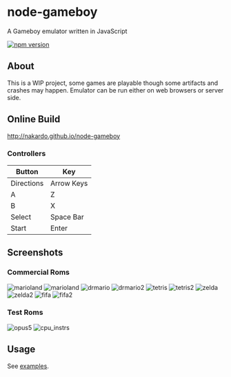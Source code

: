 # node-gameboy

A Gameboy emulator written in JavaScript

[![npm version](https://badge.fury.io/js/node-gameboy.svg)](https://badge.fury.io/js/node-gameboy)

## About

This is a WIP project, some games are playable though some artifacts and crashes
may happen. Emulator can be run either on web browsers or server side. 

## Online Build

http://nakardo.github.io/node-gameboy

### Controllers

| Button     | Key        |
|------------|------------|
| Directions | Arrow Keys |
| A          | Z          |
| B          | X          |
| Select     | Space Bar  |
| Start      | Enter      |

## Screenshots

### Commercial Roms

![marioland](https://raw.github.com/nakardo/node-gameboy/master/images/marioland.png)
![marioland](https://raw.github.com/nakardo/node-gameboy/master/images/marioland2.png)
![drmario](https://raw.github.com/nakardo/node-gameboy/master/images/drmario.png)
![drmario2](https://raw.github.com/nakardo/node-gameboy/master/images/drmario2.png)
![tetris](https://raw.github.com/nakardo/node-gameboy/master/images/tetris.png)
![tetris2](https://raw.github.com/nakardo/node-gameboy/master/images/tetris2.png)
![zelda](https://raw.github.com/nakardo/node-gameboy/master/images/zelda.png)
![zelda2](https://raw.github.com/nakardo/node-gameboy/master/images/zelda2.png)
![fifa](https://raw.github.com/nakardo/node-gameboy/master/images/fifa.png)
![fifa2](https://raw.github.com/nakardo/node-gameboy/master/images/fifa2.png)

### Test Roms

![opus5](https://raw.github.com/nakardo/node-gameboy/master/images/opus5.png)
![cpu_instrs](https://raw.github.com/nakardo/node-gameboy/master/images/cpu_instrs.png)

## Usage

See [examples](https://github.com/dmacosta/node-gameboy/tree/master/example).
